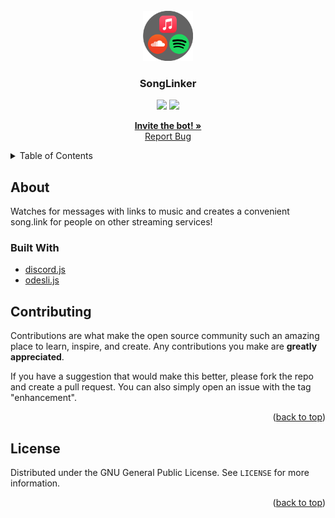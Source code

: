 <div id="top"></div>

<!-- PROJECT LOGO -->
<br />
<div align="center">
  <a href="https://github.com/artificialbutter/SongLinker/">
    <img src="icon.png" alt="Icon" width="80" height="80">
  </a>
  <h3 align="center">SongLinker</h3>
  <img src='https://img.shields.io/github/license/artificialbutter/SongLinker?style=flat-square'>
  <img src='https://img.shields.io/github/commit-activity/m/artificialbutter/SongLinker?style=flat-square'>
  
  <p align="center">
    <a href="https://discord.com/api/oauth2/authorize?client_id=1120434686242586645&permissions=536898624&scope=bot"><strong>Invite the bot! »</strong></a>
    <br />
    <a href="https://github.com/artificialbutter/SongLinker/issues">Report Bug</a>
  </p>
</div>



<!-- TABLE OF CONTENTS -->
<details>
  <summary>Table of Contents</summary>
  <ol>
    <li>
      <a href="#about-the-project">About The Project</a>
      <ul>
        <li><a href="#built-with">Built With</a></li>
      </ul>
    </li>
    <li><a href="#self-hosting">Self Hosting</a></li>
    <li><a href="#contributing">Contributing</a></li>
    <li><a href="#license">License</a></li>
  </ol>
</details>



<!-- ABOUT THE PROJECT -->
## About

Watches for messages with links to music and creates a convenient song.link for people on other streaming services!


### Built With

* [discord.js](https://discord.js.org/)
* [odesli.js](https://www.npmjs.com/package/odesli.js)

<!-- CONTRIBUTING -->
## Contributing

Contributions are what make the open source community such an amazing place to learn, inspire, and create. Any contributions you make are **greatly appreciated**.

If you have a suggestion that would make this better, please fork the repo and create a pull request. You can also simply open an issue with the tag "enhancement".

<p align="right">(<a href="#top">back to top</a>)</p>



<!-- LICENSE -->
## License

Distributed under the GNU General Public License. See `LICENSE` for more information.


<p align="right">(<a href="#top">back to top</a>)</p>
